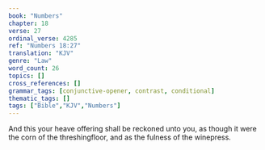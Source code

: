 ```yaml
---
book: "Numbers"
chapter: 18
verse: 27
ordinal_verse: 4285
ref: "Numbers 18:27"
translation: "KJV"
genre: "Law"
word_count: 26
topics: []
cross_references: []
grammar_tags: [conjunctive-opener, contrast, conditional]
thematic_tags: []
tags: ["Bible","KJV","Numbers"]
---
```

And this your heave offering shall be reckoned unto you, as though it were the corn of the threshingfloor, and as the fulness of the winepress.

